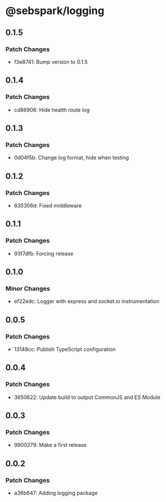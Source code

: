 # @sebspark/logging

## 0.1.5

### Patch Changes

- f3e8741: Bump version to 0.1.5

## 0.1.4

### Patch Changes

- cd86906: Hide health route log

## 0.1.3

### Patch Changes

- 0d04f5b: Change log format, hide when testing

## 0.1.2

### Patch Changes

- 835306d: Fixed middleware

## 0.1.1

### Patch Changes

- 93f7dfb: Forcing release

## 0.1.0

### Minor Changes

- ef22edc: Logger with express and socket.io instrumentation

## 0.0.5

### Patch Changes

- 13148cc: Publish TypeScript configuration

## 0.0.4

### Patch Changes

- 3650622: Update build to output CommonJS and ES Module

## 0.0.3

### Patch Changes

- 9900279: Make a first release

## 0.0.2

### Patch Changes

- a36b647: Adding logging package
